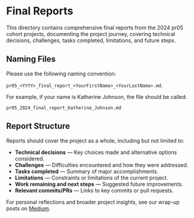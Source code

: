 # Final Reports

This directory contains comprehensive final reports from the 2024 pr05 cohort projects, documenting the project journey, covering technical decisions, challenges, tasks completed, limitations, and future steps. 

## Naming Files

Please use the following naming convention: 

`pr05_<YYYY>_final_report_<YourFirstName>_<YourLastName>.md`.

For example, if your name is Katherine Johnson, the file should be called:

`pr05_2024_final_report_Katherine_Johnson.md`

## Report Structure

Reports should cover the project as a whole, including but not limited to:

- **Technical decisions** — Key choices made and alternative options considered.
- **Challenges** — Difficulties encountered and how they were addressed.
- **Tasks completed** — Summary of major accomplishments.
- **Limitations** — Constraints or limitations of the current project.
- **Work remaining and next steps** — Suggested future improvements.
- **Relevant commits/PRs** — Links to key commits or pull requests.

For personal reflections and broader project insights, see our wrap-up posts on [Medium](https://medium.com/processing-foundation). 
